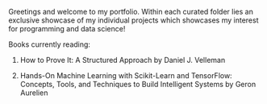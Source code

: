Greetings and welcome to my portfolio. Within each curated folder lies an exclusive showcase of my individual projects which showcases my interest for programming and data science!

Books currently reading:

1. How to Prove It: A Structured Approach by Daniel J. Velleman

2. Hands-On Machine Learning with Scikit-Learn and TensorFlow: Concepts, Tools, and Techniques to Build Intelligent Systems by Geron Aurelien